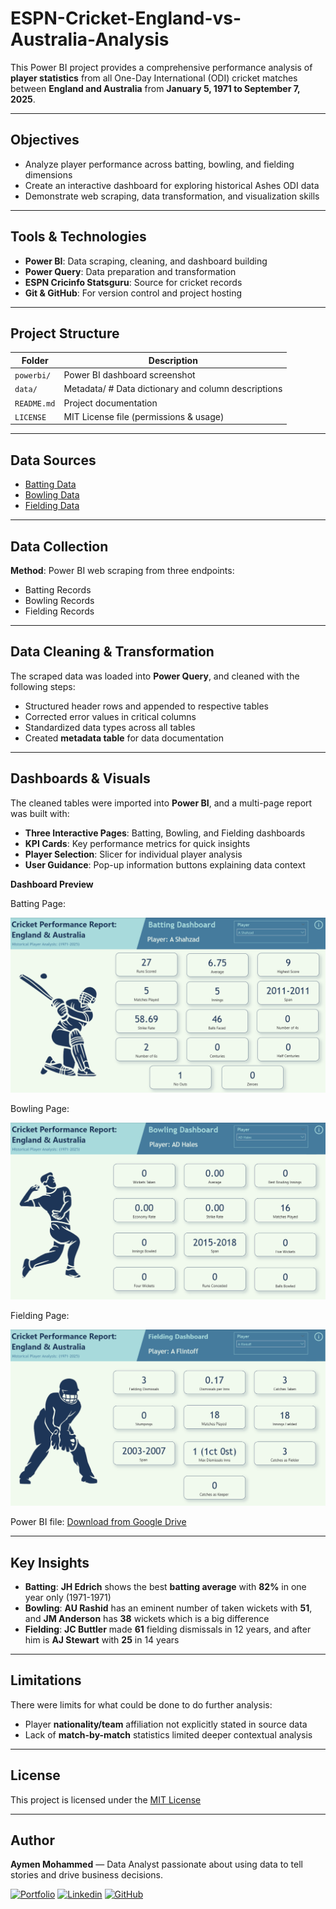 # ESPN-Cricket-England-vs-Australia-Analysis

This Power BI project provides a comprehensive performance analysis of **player statistics** from all One-Day International (ODI) cricket matches between **England and Australia** from **January 5, 1971 to September 7, 2025**.

---

## Objectives

- Analyze player performance across batting, bowling, and fielding dimensions
- Create an interactive dashboard for exploring historical Ashes ODI data
- Demonstrate web scraping, data transformation, and visualization skills

---

## Tools & Technologies

- **Power BI**: Data scraping, cleaning, and dashboard building
- **Power Query**: Data preparation and transformation
- **ESPN Cricinfo Statsguru**: Source for cricket records
- **Git & GitHub**: For version control and project hosting

---

## Project Structure

| Folder        | Description                                 |
|---------------|---------------------------------------------|
| `powerbi/`    | Power BI dashboard screenshot                                  |
| `data/`       | Metadata/ # Data dictionary and column descriptions            |
| `README.md`   | Project documentation                                          |
| `LICENSE`     | MIT License file (permissions & usage)                         |

---

## Data Sources

- [Batting Data](https://stats.espncricinfo.com/ci/engine/stats/index.html?class=2;opposition=2;team=1;template=results;type=batting)
- [Bowling Data](https://stats.espncricinfo.com/ci/engine/stats/index.html?class=2;opposition=2;team=1;template=results;type=bowling)  
- [Fielding Data](https://stats.espncricinfo.com/ci/engine/stats/index.html?class=2;opposition=2;team=1;template=results;type=fielding)

---

## Data Collection

**Method**: Power BI web scraping from three endpoints:
- Batting Records
- Bowling Records  
- Fielding Records

---

## Data Cleaning & Transformation

The scraped data was loaded into **Power Query**, and cleaned with the following steps:
- Structured header rows and appended to respective tables
- Corrected error values in critical columns
- Standardized data types across all tables
- Created **metadata table** for data documentation

---

## Dashboards & Visuals

The cleaned tables were imported into **Power BI**, and a multi-page report was built with:
- **Three Interactive Pages**: Batting, Bowling, and Fielding dashboards
- **KPI Cards**: Key performance metrics for quick insights
- **Player Selection**: Slicer for individual player analysis
- **User Guidance**: Pop-up information buttons explaining data context

**Dashboard Preview**  

Batting Page:

![Batting Page Screenshot](powerbi/batting-dashboard.png)

Bowling Page:

![Bowling Page Screenshot](powerbi/bowling-dashboard.png)

Fielding Page:

![Fielding Page Screenshot](powerbi/fielding-dashboard.png)

Power BI file: [Download from Google Drive](https://drive.google.com/file/d/1ioornkcXpJhp57h6ARvgJG-zXl2EuRDX/view?usp=sharing)

---

## Key Insights

- **Batting**: **JH Edrich** shows the best **batting average** with **82%** in one year only (1971-1971)
- **Bowling**: **AU Rashid** has an eminent number of taken wickets with **51**, and **JM Anderson** has **38** wickets which is a big difference
- **Fielding**: **JC Buttler** made **61** fielding dismissals in 12 years, and after him is **AJ Stewart** with **25** in 14 years

---

## Limitations

There were limits for what could be done to do further analysis:
- Player **nationality/team** affiliation not explicitly stated in source data
- Lack of **match-by-match** statistics limited deeper contextual analysis

---

## License

This project is licensed under the [MIT License](LICENSE)

---

## Author

**Aymen Mohammed** — Data Analyst passionate about using data to tell stories and drive business decisions.

 [![Portfolio](https://img.shields.io/badge/Portfolio-000000?logo=about.me&logoColor=white&style=flat)](https://aymenmohammed.netlify.app/)
 [![Linkedin](https://img.shields.io/badge/LinkedIn-%230077B5.svg?style=flat&logo=linkedin&logoColor=white)](https://www.linkedin.com/in/ayman-muammer)
 [![GitHub](https://img.shields.io/badge/GitHub-black?logo=github&logoColor=white&style=flat)](https://github.com/Aymen-Mohammed7)

